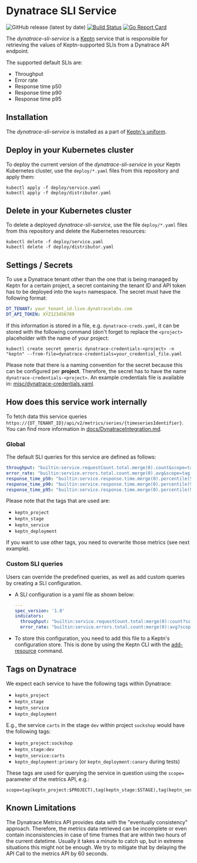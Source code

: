 # Dynatrace SLI Service
![GitHub release (latest by date)](https://img.shields.io/github/v/release/keptn-contrib/dynatrace-sli-service)
[![Build Status](https://travis-ci.org/keptn-contrib/dynatrace-sli-service.svg?branch=master)](https://travis-ci.org/keptn-contrib/dynatrace-sli-service)
[![Go Report Card](https://goreportcard.com/badge/github.com/keptn-contrib/dynatrace-sli-service)](https://goreportcard.com/report/github.com/keptn-contrib/dynatrace-sli-service)

The *dynatrace-sli-service* is a [Keptn](https://keptn.sh) service that is responsible for retrieving the values of Keptn-supported SLIs from a Dynatrace API endpoint.

The supported default SLIs are:

 - Throughput
 - Error rate
 - Response time p50
 - Response time p90
 - Response time p95

## Installation

The *dynatrace-sli-service* is installed as a part of [Keptn's uniform](https://keptn.sh).

## Deploy in your Kubernetes cluster

To deploy the current version of the *dynatrace-sli-service* in your Keptn Kubernetes cluster, use the `deploy/*.yaml` files from this repository and apply them:

```console
kubectl apply -f deploy/service.yaml
kubectl apply -f deploy/distributor.yaml
```

## Delete in your Kubernetes cluster

To delete a deployed *dynatrace-sli-service*, use the file `deploy/*.yaml` files from this repository and delete the Kubernetes resources:

```console
kubectl delete -f deploy/service.yaml
kubectl delete -f deploy/distributor.yaml
```

## Settings / Secrets

To use a Dynatrace tenant other than the one that is being managed by Keptn for a certain project, a secret containing the tenant ID and API token has to be deployed into the `keptn` namespace. The secret must have the following format:

```yaml
DT_TENANT: your_tenant_id.live.dynatracelabs.com
DT_API_TOKEN: XYZ123456789
```

If this information is stored in a file, e.g. `dynatrace-creds.yaml`, it can be stored with the following command (don't forget to replace the `<project>` placeholder with the name of your project:

```console
kubectl create secret generic dynatrace-credentials-<project> -n "keptn" --from-file=dynatrace-credentials=your_credential_file.yaml
```

Please note that there is a naming convention for the secret because this can be configured per **project**. Therefore, the secret has to have the name `dynatrace-credentials-<project>`. An example credentials file is available in: [misc/dynatrace-credentials.yaml](misc/dynatrace-credentials.yaml).

## How does this service work internally

To fetch data this service queries ``https://{DT_TENANT_ID}/api/v2/metrics/series/{timeseriesIdentifier}``. You can find more information in [docs/DynatraceIntegration.md](docs/DynatraceIntegration.md).


### Global

The default SLI queries for this service are defined as follows: 

```yaml
throughput: "builtin:service.requestCount.total.merge(0).count&scope=tag(keptn_project.$PROJECT),tag(keptn_stage.$STAGE),tag(keptn_service.$SERVICE),tag(keptn_deployment.canary)"
error_rate: "builtin:service.errors.total.count.merge(0).avg&scope=tag(keptn_project.$PROJECT),tag(keptn_stage.$STAGE),tag(keptn_service.$SERVICE),tag(keptn_deployment.canary)"
response_time_p50: "builtin:service.response.time.merge(0).percentile(50)&scope=tag(keptn_project.$PROJECT),tag(keptn_stage.$STAGE),tag(keptn_service.$SERVICE),tag(keptn_deployment.canary)"
response_time_p90: "builtin:service.response.time.merge(0).percentile(90)&scope=tag(keptn_project.$PROJECT),tag(keptn_stage.$STAGE),tag(keptn_service.$SERVICE),tag(keptn_deployment.canary)"
response_time_p95: "builtin:service.response.time.merge(0).percentile(95)&scope=tag(keptn_project.$PROJECT),tag(keptn_stage.$STAGE),tag(keptn_service.$SERVICE),tag(keptn_deployment.canary)"
```

Please note that the tags that are used are:

* `keptn_project`
* `keptn_stage`
* `keptn_service`
* `keptn_deployment`

If you want to use other tags, you need to overwrite those metrics (see next example).

### Custom SLI queries

Users can override the predefined queries, as well as add custom queries by creating a SLI configuration. 

* A SLI configuration is a yaml file as shown below:

    ```yaml
    ---
    spec_version: '1.0'
    indicators:
      throughput: "builtin:service.requestCount.total:merge(0):count?scope=tag(keptn_project:$PROJECT),tag(keptn_stage:$STAGE),tag(keptn_service:$SERVICE),tag(keptn_deployment:$DEPLOYMENT)"
      error_rate: "builtin:service.errors.total.count:merge(0):avg?scope=tag(keptn_project:$PROJECT),tag(keptn_stage:$STAGE),tag(keptn_service:$SERVICE),tag(keptn_deployment:$DEPLOYMENT)"
    ```

* To store this configuration, you need to add this file to a Keptn's configuration store. This is done by using the Keptn CLI with the [add-resource](https://keptn.sh/docs/0.6.0/reference/cli/#keptn-add-resource) command. 

## Tags on Dynatrace

We expect each service to have the following tags within Dynatrace:

* `keptn_project`
* `keptn_stage`
* `keptn_service`
* `keptn_deployment`

E.g., the service `carts` in the stage `dev` within project `sockshop` would have the following tags:

* `keptn_project:sockshop`
* `keptn_stage:dev`
* `keptn_service:carts`
* `keptn_deployment:primary` (or `keptn_deployment:canary` during tests)

These tags are used for querying the service in question using the `scope=` parameter of the metrics API, e.g.:

```
scope=tag(keptn_project:$PROJECT),tag(keptn_stage:$STAGE),tag(keptn_service:$SERVICE),tag(keptn_deployment:$DEPLOYMENT)
```

## Known Limitations

The Dynatrace Metrics API provides data with the "eventually consistency" approach. Therefore, the metrics data retrieved can be incomplete or even contain inconsistencies in case of time frames that are within two hours of the current datetime. Usually it takes a minute to catch up, but in extreme situations this might not be enough. We try to mitigate that by delaying the API Call to the metrics API by 60 seconds.

